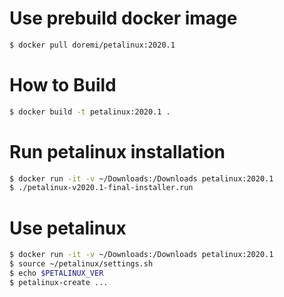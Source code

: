 # Use prebuild docker image

```bash
$ docker pull doremi/petalinux:2020.1
```

# How to Build

```bash
$ docker build -t petalinux:2020.1 .
```

# Run petalinux installation

```bash
$ docker run -it -v ~/Downloads:/Downloads petalinux:2020.1
$ ./petalinux-v2020.1-final-installer.run
```

# Use petalinux

```bash
$ docker run -it -v ~/Downloads:/Downloads petalinux:2020.1
$ source ~/petalinux/settings.sh
$ echo $PETALINUX_VER 
$ petalinux-create ...
```
